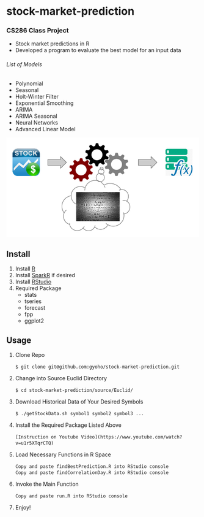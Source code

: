 # stock-market-prediction
### CS286 Class Project
- Stock market predictions in R
- Developed a program to evaluate the best model for an input data


###### List of Models
* Polynomial
* Seasonal
* Holt-Winter Filter
* Exponential Smoothing
* ARIMA
* ARIMA Seasonal
* Neural Networks
* Advanced Linear Model

![Euclid](https://github.com/gyoho/stock-market-prediction/blob/master/document/Euclid.png?raw=true)

## Install
1. Install [R](http://www.r-project.org/)
2. Install [SparkR](https://amplab-extras.github.io/SparkR-pkg/) if desired
3. Install [RStudio](http://www.rstudio.com/products/rstudio/download/)
4. Required Package
    * stats
    * tseries
    * forecast
    * fpp
    * ggplot2

## Usage
1. Clone Repo

    ```
    $ git clone git@github.com:gyoho/stock-market-prediction.git
    ```
2. Change into Source Euclid Directory

    ```
    $ cd stock-market-prediction/source/Euclid/
    ```
3. Download Historical Data of Your Desired Symbols

    ```
    $ ./getStockData.sh symbol1 symbol2 symbol3 ...
    ```
4. Install the Required Package Listed Above

    ```
    [Instruction on Youtube Video](https://www.youtube.com/watch?v=u1r5XTqrCTQ)
    ```
5. Load Necessary Functions in R Space

    ```
    Copy and paste findBestPrediction.R into RStudio console
    Copy and paste findCorrelationDay.R into RStudio console
    ```
6. Invoke the Main Function

    ```
    Copy and paste run.R into RStudio console
    ```
7. Enjoy!
